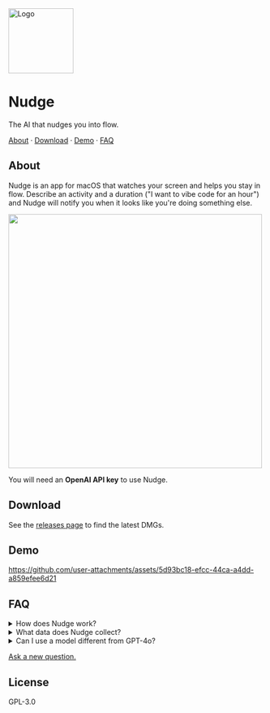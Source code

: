 <img src="https://github.com/user-attachments/assets/1634d175-c6e7-41f7-89d9-ef0a979f0464" width="128" alt="Logo" />

# Nudge

The AI that nudges you into flow.

<p align="left">
  <a href="#about">About</a>
  ·
  <a href="#download">Download</a>
  ·
  <a href="#demo">Demo</a>
  ·
  <a href="#faq">FAQ</a>
</p>
</p>

## About

Nudge is an app for macOS that watches your screen and helps you stay in flow. Describe an activity and a duration ("I want to vibe code for an hour") and Nudge will notify you when it looks like you're doing something else.

<p>
<img src="https://github.com/user-attachments/assets/ca091ed8-d4c7-4e53-9570-6db4f4b34f6a" width="500" />
</p>

You will need an **OpenAI API key** to use Nudge.

## Download

See the [releases page](https://github.com/felipap/nudge/releases/latest) to find the latest DMGs.

## Demo

https://github.com/user-attachments/assets/5d93bc18-efcc-44ca-a4dd-a859efee6d21

## FAQ

<details>
  <summary>
    How does Nudge work?
  </summary>
  <p>
    Nudge takes a picture of your screen every few seconds, then asks GPT-4o if it looks like you're engaged in the activity you chose for yourself. If not, Nudge sends you a notification.
    The default frequency of capture is one minute, but you can modify this in the app settings.</p>
</details>
<details>
  <summary>
    What data does Nudge collect?
  </summary>
  <p>
    Nudge has no external servers today. All the screenshots are exchanged directly between your computer and OpenAI's servers. Nudge does not accumulate screenshots inside of your computer either. Once they're sent to OpenAI, they're discarded. The data sent to 4o may be accessible by the owner of the API key you enter.
  </p>
</details>
<details>
  <summary>
    Can I use a model different from GPT-4o?
  </summary>
  <p>
    Not today but I will ship if enough users ask for it. <a href="https://github.com/felipap/nudge/issues/new">File an issue.</a>
  </p>
</details>
<!-- <details>
  <summary>
    How many tokens does Nudge use?
  </summary>
  <p>
  </p>
</details> -->

[Ask a new question.](https://github.com/felipap/nudge/discussions/new/choose)

<!--

## Development

[![License](https://img.shields.io/badge/license-Apache%202.0-blue)](LICENSE)
[![Build Status](https://img.shields.io/github/actions/workflow/status/felipap/compass/build-nudge.yml)](https://github.com/felipap/compass/actions)
-->

## License

GPL-3.0

<!-- Intelligent tools for productivity. -->

<!--
## todos

A simple to-do app with MCP support. 📝
-->

<!-- ## nudge

An AI that watches your computer and prevents distractions. 👉 -->
